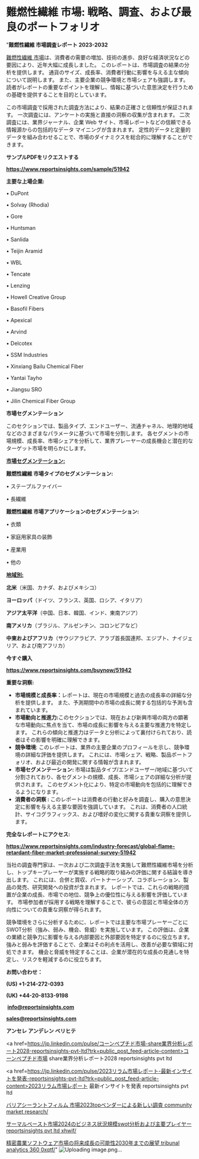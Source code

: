 # 難燃性繊維 市場: 戦略、調査、および最良のポートフォリオ

"<strong>難燃性繊維 市場調査レポート 2023-2032</strong>

<a href=https://www.reportsinsights.com/sample/51942>難燃性繊維 市場</a>は、消費者の需要の増加、技術の進歩、良好な経済状況などの要因により、近年大幅に成長しました。 このレポートは、市場調査の結果の分析を提供します。 通貨のサイズ、成長率、消費者行動に影響を与える主な傾向について説明します。 また、主要企業の競争環境と市場シェアも強調します。 読者がレポートの重要なポイントを理解し、情報に基づいた意思決定を行うための基礎を提供することを目的としています。

この市場調査で採用された調査方法により、結果の正確さと信頼性が保証されます。 一次調査には、アンケートの実施と直接の洞察の収集が含まれます。 二次調査には、業界ジャーナル、企業 Web サイト、市場レポートなどの信頼できる情報源からの包括的なデータ マイニングが含まれます。 定性的データと定量的データを組み合わせることで、市場のダイナミクスを総合的に理解することができます。

<strong><b>サンプルPDFをリクエストする</b></strong>

<a href=https://www.reportsinsights.com/sample/51942><strong><u>https://www.reportsinsights.com/sample/51942</u></strong></a>

<strong>主要な上場企業:</strong>

• DuPont

• Solvay (Rhodia)

• Gore

• Huntsman

• Sanlida

• Teijin Aramid

• WBL

• Tencate

• Lenzing

• Howell Creative Group

• Basofil Fibers

• Apexical

• Arvind

• Delcotex

• SSM Industries

• Xinxiang Bailu Chemical Fiber

• Yantai Tayho

• Jiangsu SRO

• Jilin Chemical Fiber Group

<strong>市場セグメンテーション</strong>

このセクションでは、製品タイプ、エンドユーザー、流通チャネル、地理的地域などのさまざまなパラメータに基づいて市場を分割します。 各セグメントの市場規模、成長率、市場シェアを分析して、業界プレーヤーの成長機会と潜在的なターゲット市場を明らかにします。

<strong><u>市場セグメンテーション</u></strong><strong><u>:</u></strong>

<strong>難燃性繊維 市場タイプのセグメンテーション:</strong>

• ステープルファイバー

• 長繊維

<strong>難燃性繊維 市場アプリケーションのセグメンテーション:</strong>

• 衣類

• 家庭用家具の装飾

• 産業用

• 他の

<strong><u>地域別</u></strong><strong><u>:</u></strong>

<strong>北米</strong>（米国、カナダ、およびメキシコ）

<strong>ヨーロッパ</strong>（ドイツ、フランス、英国、ロシア、イタリア）

<strong>アジア太平洋</strong>（中国、日本、韓国、インド、東南アジア）

<strong>南アメリカ</strong>（ブラジル、アルゼンチン、コロンビアなど）

<strong>中東およびアフリカ</strong>（サウジアラビア、アラブ首長国連邦、エジプト、ナイジェリア、および南アフリカ）

<strong>今すぐ購入</strong>

<a href=https://www.reportsinsights.com/buynow/51942><strong><u>https://www.reportsinsights.com/buynow/51942</u></strong></a>

<strong>重要な洞察:</strong>
<ul>
  <li><strong>市場規模と成長率：</strong>レポートは、現在の市場規模と過去の成長率の詳細な分析を提供します。 また、予測期間中の市場の成長に関する包括的な予測も含まれています。</li>
  <li><strong>市場動向と推進力:</strong>このセクションでは、現在および新興市場の両方の顕著な市場動向に焦点を当て、市場の成長に影響を与える主要な推進力を特定します。 これらの傾向と推進力はデータと分析によって裏付けられており、読者はその影響を明確に理解できます。</li>
  <li><strong>競争環境</strong>: このレポートは、業界の主要企業のプロフィールを示し、競争環境の詳細な評価を提供します。 これには、市場シェア、戦略、製品ポートフォリオ、および最近の開発に関する情報が含まれます。</li>
  <li><strong>市場セグメンテーション: </strong>市場は製品タイプ/エンドユーザー/地域に基づいて分割されており、各セグメントの規模、成長、市場シェアの詳細な分析が提供されます。 このセグメント化により、特定の市場動向を包括的に理解できるようになります。</li>
  <li><strong>消費者の洞察 : </strong>このレポートは消費者の行動と好みを調査し、購入の意思決定に影響を与える主要な要因を強調しています。 これは、消費者の人口統計、サイコグラフィックス、および嗜好の変化に関する貴重な洞察を提供します。</li>
</ul>
<strong>完全なレポートにアクセス:</strong>

<a href=https://www.reportsinsights.com/industry-forecast/global-flame-retardant-fiber-market-professional-survey-51942><strong><u><b>https://www.reportsinsights.com/industry-forecast/global-flame-retardant-fiber-market-professional-survey-51942</b></u></strong></a>

当社の調査専門家は、一次および二次調査手法を実施して難燃性繊維市場を分析し、トップキープレーヤーが実施する戦略的取り組みの評価に関する結論を導き出します。 これには、合併と買収、パートナーシップ、コラボレーション、製品の発売、研究開発への投資が含まれます。 レポートでは、これらの戦略的措置が企業の成長、市場での地位、競争上の優位性に与える影響を評価しています。 市場参加者が採用する戦略を理解することで、彼らの意図と市場全体の方向性についての貴重な洞察が得られます。

競争環境をさらに分析するために、レポートでは主要な市場プレーヤーごとにSWOT分析（強み、弱み、機会、脅威）を実施しています。 この評価は、企業の業績と競争力に影響を与える内部要因と外部要因を特定するのに役立ちます。 強みと弱みを評価することで、企業はその利点を活用し、改善が必要な領域に対処できます。 機会と脅威を特定することは、企業が潜在的な成長の見通しを特定し、リスクを軽減するのに役立ちます。

<strong>お問い合わせ：</strong>

<strong>(US) +1-214-272-0393</strong>

<strong>(UK) +44-20-8133-9198</strong>

<strong> </strong><a href=info@reportsinsights.com><strong><u>info@reportsinsights.com</u></strong></a>

<a href=sales@reportsinsights.com><strong><u>sales@reportsinsights.com</u></strong></a>

<strong>アンセレ アンデレン ベリヒテ</strong>

<a href=https://jp.linkedin.com/pulse/コーンペプチド市場-share業界分析レポート2028-reportsinsights-pvt-ltd?trk=public_post_feed-article-content>コーンペプチド市場 share業界分析レポート2028 reportsinsights pvt ltd</a>

<a href=https://jp.linkedin.com/pulse/2023リラム市場レポート-最新インサイトを発表-reportsinsights-pvt-ltd?trk=public_post_feed-article-content>2023リラム市場レポート 最新インサイトを発表 reportsinsights pvt ltd</a>

<a href=https://www.linkedin.com/pulse/バリアシーラントフィルム-市場2023topベンダーによる新しい調査-community-market-research/>バリアシーラントフィルム 市場2023topベンダーによる新しい調査 community market research/</a>

<a href=https://www.linkedin.com/pulse/サーマルペースト市場2024のビジネス状況規模swot分析および主要プレイヤー-reportsinsights-pvt-ltd-xhwif/>サーマルペースト市場2024のビジネス状況規模swot分析および主要プレイヤー reportsinsights pvt ltd xhwif/</a>

<a href=https://www.linkedin.com/pulse/精密農業ソフトウェア市場の将来成長の可能性2030年までの展望-tribunal-analytics-360-0xqtf/>精密農業ソフトウェア市場の将来成長の可能性2030年までの展望 tribunal analytics 360 0xqtf/</a>"
![Uploading image.png…]()
